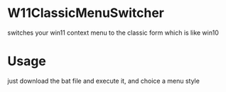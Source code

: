 # W11ClassicMenuSwitcher
switches your win11 context menu to the classic form which is like win10
# Usage
just download the bat file and execute it, and choice a menu style
